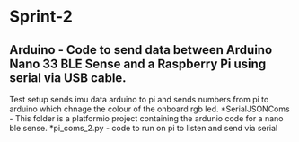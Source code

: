 # Sprint-2
## Arduino - Code to send data between Arduino Nano 33 BLE Sense and a Raspberry Pi using serial via USB cable.
Test setup sends imu data arduino to pi and sends numbers from pi to arduino which chnage the colour of the onboard rgb led. 
*SerialJSONComs - This folder is a platformio project containing the ardunio code for a nano ble sense.
*pi_coms_2.py - code to run on pi to listen and send via serial

